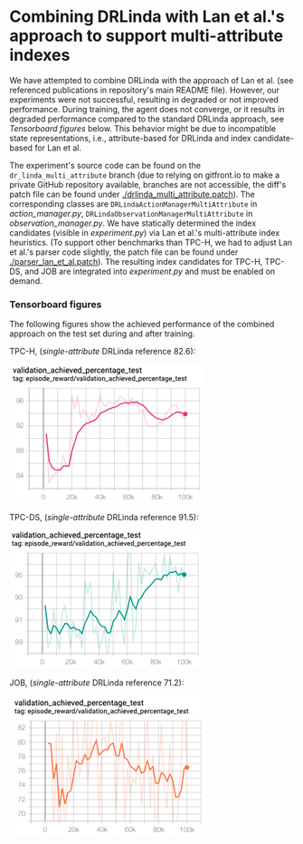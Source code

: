 # Combining DRLinda with Lan et al.'s approach to support multi-attribute indexes

We have attempted to combine DRLinda with the approach of Lan et al. (see referenced publications in repository's main README file). However, our experiments were not successful, resulting in degraded or not improved performance. During training, the agent does not converge, or it results in degraded performance compared to the standard DRLinda approach, see *Tensorboard figures* below. This behavior might be due to incompatible state representations, i.e., attribute-based for DRLinda and index candidate-based for Lan et al.

The experiment's source code can be found on the `dr_linda_multi_attribute` branch (due to relying on gitfront.io to make a private GitHub repository available, branches are not accessible, the diff's patch file can be found under [./drlinda_multi_attribute.patch](./drlinda_multi_attribute.patch)). The corresponding classes are `DRLindaActionManagerMultiAttribute` in *action_manager.py*, `DRLindaObservationManagerMultiAttribute` in *observation_manager.py*. We have statically determined the index candidates (visible in *experiment.py*) via Lan et al.'s multi-attribute index heuristics. (To support other benchmarks than TPC-H, we had to adjust Lan et al.'s parser code slightly, the patch file can be found under [./parser_lan_et_al.patch](./parser_lan_et_al.patch)). The resulting index candidates for TPC-H, TPC-DS, and JOB are integrated into *experiment.py* and must be enabled on demand.

### Tensorboard figures

The following figures show the achieved performance of the combined approach on the test set during and after training.

TPC-H, (*single-attribute* DRLinda reference 82.6):

![DRLindaMultiAttribute_TPCH](DRLindaMultiAttribute_TPCH.png)

TPC-DS, (*single-attribute* DRLinda reference 91.5):

![DRLindaMultiAttribute_TPCH](DRLindaMultiAttribute_TPCDS.png)

JOB, (*single-attribute* DRLinda reference 71.2):

![DRLindaMultiAttribute_TPCH](DRLindaMultiAttribute_JOB.png)